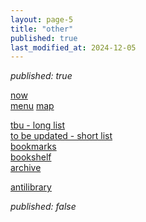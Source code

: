 ```yaml
---
layout: page-5
title: "other"
published: true
last_modified_at: 2024-12-05
---
```


_published: true_

[now](/now.html)  
[menu](/menu.html)
[map](/map.html)

[tbu - long list](/tbu.html)  
[to be updated - short list](/to-be-updated.html)  
[bookmarks](/bookmarks.html)  
[bookshelf](/bookshelf.html)  
[archive](/posts.html)

[antilibrary](/antilibrary.html)

_published: false_
